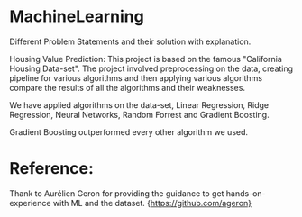 # MachineLearning

Different Problem Statements and their solution with explanation.

Housing Value Prediction: This project is based on the famous "California Housing Data-set". The project involved preprocessing on the
data, creating pipeline for various algorithms and then applying various algorithms compare the results of all the algorithms and their weaknesses. 

We have applied algorithms on the data-set, Linear Regression, Ridge Regression, Neural Networks, Random Forrest and Gradient Boosting.

Gradient Boosting outperformed every other algorithm we used.

# Reference:

Thank to Aurélien Geron for providing the guidance to get hands-on-experience with ML and the dataset.
{https://github.com/ageron}
